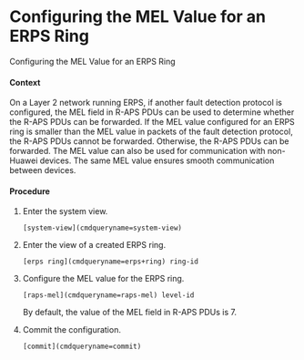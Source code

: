 Configuring the MEL Value for an ERPS Ring
==========================================

Configuring the MEL Value for an ERPS Ring

#### Context

On a Layer 2 network running ERPS, if another fault detection protocol is configured, the MEL field in R-APS PDUs can be used to determine whether the R-APS PDUs can be forwarded. If the MEL value configured for an ERPS ring is smaller than the MEL value in packets of the fault detection protocol, the R-APS PDUs cannot be forwarded. Otherwise, the R-APS PDUs can be forwarded. The MEL value can also be used for communication with non-Huawei devices. The same MEL value ensures smooth communication between devices.


#### Procedure

1. Enter the system view.
   
   
   ```
   [system-view](cmdqueryname=system-view)
   ```
2. Enter the view of a created ERPS ring.
   
   
   ```
   [erps ring](cmdqueryname=erps+ring) ring-id
   ```
3. Configure the MEL value for the ERPS ring.
   
   
   ```
   [raps-mel](cmdqueryname=raps-mel) level-id  
   ```
   
   
   
   By default, the value of the MEL field in R-APS PDUs is 7.
4. Commit the configuration.
   
   
   ```
   [commit](cmdqueryname=commit)
   ```